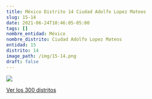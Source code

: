 ```yaml
---
title: México Distrito 14 Ciudad Adolfo Lopez Mateos
slug: 15-14
date: 2021-06-24T10:46:05-05:00
tags: []
nombre_entidad: México
nombre_distrito: Ciudad Adolfo Lopez Mateos
entidad: 15
distrito: 14
image_path: /img/15-14.png
draft: false
---
```


![](/img/15-14.png)

[Ver los 300 distritos](/docs/elecciones-2021)
